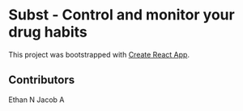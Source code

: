 # Subst - Control and monitor your drug habits

This project was bootstrapped with [Create React App](https://github.com/facebook/create-react-app).

## Contributors
Ethan N
Jacob A
